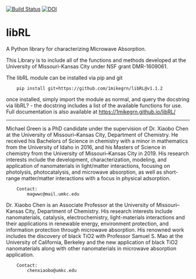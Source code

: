 [![Build Status](https://travis-ci.com/1mikegrn/libRL.svg?branch=master)](https://travis-ci.com/1mikegrn/libRL)
[![DOI](https://joss.theoj.org/papers/10.21105/joss.01868/status.svg)](https://doi.org/10.21105/joss.01868)

# libRL
A Python library for characterizing Microwave Absorption.

This Library is to include all of the functions and methods developed at the University of Missouri-Kansas City 
under NSF grant DMR-1609061.

The libRL module can be installed via pip and git

        pip install git+https://github.com/1mikegrn/libRL@v1.1.2

once installed, simply import the module as normal, and query the
docstring via libRL? - the docstring includes a list of the available
functions for use. Full documentation is also available at
https://1mikegrn.github.io/libRL/ 

--------------------------------

Michael Green is a PhD candidate under the supervision of Dr. Xiaobo Chen at the University of Missouri–Kansas City,
Department of Chemistry. He received his Bachelors of Science in chemistry with a minor in mathematics from the
University of Idaho in 2016, and his Masters of Science in chemistry from the University of Missouri–Kansas City in 2019.
His research interests include the development, characterization, modeling, and application of nanomaterials in
light/matter interactions, focusing on photolysis, photocatalysis, and microwave absorption, as well as 
short-range matter/matter interactions with a focus in physical adsorption.
        
        Contact:
            magwwc@mail.umkc.edu

Dr. Xiaobo Chen is an Associate Professor at the University of Missouri–Kansas City, Department of Chemistry. 
His research interests include nanomaterials, catalysis, electrochemistry, light-materials interactions and 
their applications in renewable energy, environment protection, and information protection through microwave 
absorption. His renowned work includes the discovery of black TiO2 with Professor Samuel S. Mao at the 
University of California, Berkeley and the new application of black TiO2 nanomaterials along with other nanomaterials 
in microwave absorption application.
        
        Contact:
            chenxiaobo@umkc.edu

